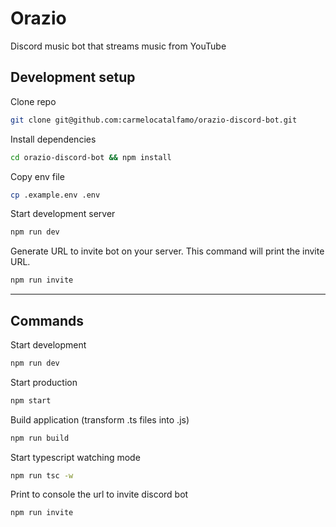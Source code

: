 # Orazio

Discord music bot that streams music from YouTube

## Development setup

Clone repo

```bash
git clone git@github.com:carmelocatalfamo/orazio-discord-bot.git
```

Install dependencies

```bash
cd orazio-discord-bot && npm install
```

Copy env file

```bash
cp .example.env .env
```

Start development server

```bash
npm run dev
```

Generate URL to invite bot on your server. This command will print the invite URL.

```bash
npm run invite
```

---

## Commands

Start development

```bash
npm run dev
```

Start production

```bash
npm start
```

Build application (transform .ts files into .js)

```bash
npm run build
```

Start typescript watching mode

```bash
npm run tsc -w
```

Print to console the url to invite discord bot

```bash
npm run invite
```
